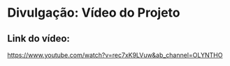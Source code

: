 # Divulgação: Vídeo do Projeto


## Link do vídeo:

https://www.youtube.com/watch?v=rec7xK9LVuw&ab_channel=OLYNTHO

